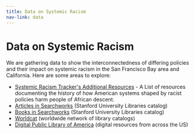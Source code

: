 ```yaml
---
title: Data on Systemic Racism
nav-link: data
---
```

<div class="row p-3">
    <div class="col-12">
        <div class="row">
            <div class="col">
                <h1>Data on Systemic Racism</h1>
                <div class="row">
                    <div class="col">
                        <p>We are gathering data to show the interconnectedness of differing policies and their impact on systemic racism in the San Francisco Bay area and California.  Here are some areas to explore:</p>
                        <ul>
                        <li><a href="https://guides.library.stanford.edu/SystemicRacismTracker">Systemic Racism Tracker's Additional Resources</a> - A List of resources documenting the history of how American systems shaped by racist policies harm people of African descent.</li>
                        <li><a href="https://searchworks.stanford.edu/articles?search_field=search&q=housing+AND+polic*+AND+Bay+Area">Articles in Searchworks</a> (Stanford University Libraries catalog)</li>
                        <li><a href="https://searchworks.stanford.edu/?search_field=search&q=housing+AND+polic*+AND+Bay+Area">Books in Searchworks</a> (Stanford University Libraries catalog)</li>
                        <li><a href="https://www.worldcat.org/search?q=housing+AND+policing+AND+Bay+Area">Worldcat</a> (worldwide network of library catalogs)</li>
                        <li><a href="https://dp.la/search?q=housing+AND+police+AND+California">Digital Public Library of America</a> (digital resources from across the US)</li>
                        </ul>
                    </div>
                </div>
            </div>
        </div>
    </div>
</div>
